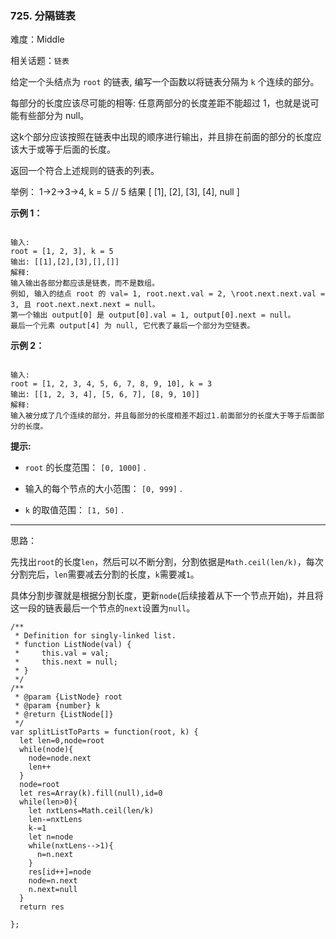 ### 725. 分隔链表

难度：Middle

相关话题：`链表`

给定一个头结点为  `root`  的链表, 编写一个函数以将链表分隔为  `k`  个连续的部分。



每部分的长度应该尽可能的相等: 任意两部分的长度差距不能超过 1，也就是说可能有些部分为 null。



这k个部分应该按照在链表中出现的顺序进行输出，并且排在前面的部分的长度应该大于或等于后面的长度。



返回一个符合上述规则的链表的列表。



举例： 1->2->3->4, k = 5 // 5 结果 [ [1], [2], [3], [4], null ]



**示例 1：** 



```

输入: 
root = [1, 2, 3], k = 5
输出: [[1],[2],[3],[],[]]
解释:
输入输出各部分都应该是链表，而不是数组。
例如, 输入的结点 root 的 val= 1, root.next.val = 2, \root.next.next.val = 3, 且 root.next.next.next = null。
第一个输出 output[0] 是 output[0].val = 1, output[0].next = null。
最后一个元素 output[4] 为 null, 它代表了最后一个部分为空链表。
```


**示例 2：** 



```

输入: 
root = [1, 2, 3, 4, 5, 6, 7, 8, 9, 10], k = 3
输出: [[1, 2, 3, 4], [5, 6, 7], [8, 9, 10]]
解释:
输入被分成了几个连续的部分，并且每部分的长度相差不超过1.前面部分的长度大于等于后面部分的长度。
```






**提示:** 




* `root`  的长度范围： `[0, 1000]` .

* 输入的每个节点的大小范围： `[0, 999]` .

* `k` 的取值范围： `[1, 50]` .










-----

思路：

先找出`root`的长度`len`，然后可以不断分割，分割依据是`Math.ceil(len/k)`，每次分割完后，`len`需要减去分割的长度，`k`需要减`1`。

具体分割步骤就是根据分割长度，更新`node`(后续接着从下一个节点开始)，并且将这一段的链表最后一个节点的`next`设置为`null`。

```
/**
 * Definition for singly-linked list.
 * function ListNode(val) {
 *     this.val = val;
 *     this.next = null;
 * }
 */
/**
 * @param {ListNode} root
 * @param {number} k
 * @return {ListNode[]}
 */
var splitListToParts = function(root, k) {
  let len=0,node=root
  while(node){
    node=node.next
    len++
  }
  node=root
  let res=Array(k).fill(null),id=0
  while(len>0){
    let nxtLens=Math.ceil(len/k)    
    len-=nxtLens
    k-=1
    let n=node
    while(nxtLens-->1){
      n=n.next
    }
    res[id++]=node
    node=n.next
    n.next=null
  }
  return res
  
};
```

